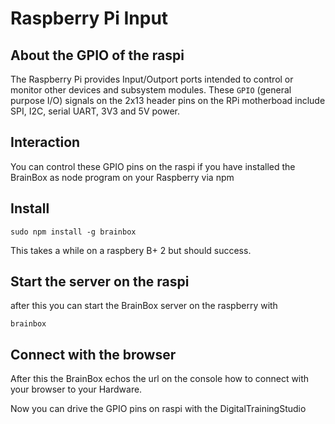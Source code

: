 # Raspberry Pi Input 

## About the GPIO of the raspi
The Raspberry Pi provides Input/Outport ports 
intended to control or monitor other devices and 
subsystem modules. These `GPIO` (general purpose I/O) 
signals on the 2x13 header pins on the RPi motherboad 
include SPI, I2C, serial UART, 3V3 and 5V power.

## Interaction
You can control these GPIO pins on the raspi if you have installed
the BrainBox as node program on your Raspberry via npm

## Install

```
sudo npm install -g brainbox
````

This takes a while on a raspbery B+ 2 but should success.

## Start the server on the raspi
after this you can start the BrainBox server on the raspberry
with

```
brainbox 
```

## Connect with the browser

After this the BrainBox echos the url on the console 
how to connect with your browser to your Hardware.

Now you can drive the GPIO pins on raspi with the DigitalTrainingStudio

